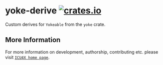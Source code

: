 # yoke-derive [![crates.io](https://img.shields.io/crates/v/yoke-derive)](https://crates.io/crates/yoke-derive)

<!-- cargo-rdme start -->

Custom derives for `Yokeable` from the `yoke` crate.

<!-- cargo-rdme end -->

## More Information

For more information on development, authorship, contributing etc. please visit [`ICU4X home page`](https://github.com/unicode-org/icu4x).
